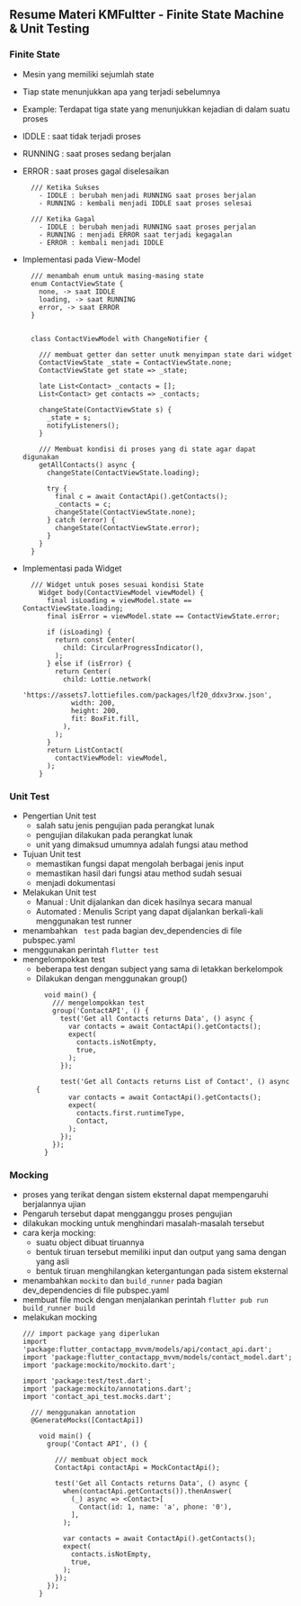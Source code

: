 ## Resume Materi KMFultter - Finite State Machine & Unit Testing
### Finite State
  - Mesin yang memiliki sejumlah state
  - Tiap state menunjukkan apa yang terjadi sebelumnya
  - Example: Terdapat tiga state yang menunjukkan kejadian di dalam suatu proses
   - IDDLE : saat tidak terjadi proses
   - RUNNING : saat proses sedang berjalan
   - ERROR : saat proses gagal diselesaikan
      ```
        /// Ketika Sukses
          - IDDLE : berubah menjadi RUNNING saat proses berjalan
          - RUNNING : kembali menjadi IDDLE saat proses selesai

        /// Ketika Gagal
          - IDDLE : berubah menjadi RUNNING saat proses perjalan
          - RUNNING : menjadi ERROR saat terjadi kegagalan
          - ERROR : kembali menjadi IDDLE
      ```

  -  Implementasi pada View-Model
  
        ```
          /// menambah enum untuk masing-masing state
          enum ContactViewState {
            none, -> saat IDDLE
            loading, -> saat RUNNING
            error, -> saat ERROR
          }


          class ContactViewModel with ChangeNotifier {

            /// membuat getter dan setter unutk menyimpan state dari widget
            ContactViewState _state = ContactViewState.none;
            ContactViewState get state => _state;

            late List<Contact> _contacts = [];
            List<Contact> get contacts => _contacts;

            changeState(ContactViewState s) {
              _state = s;
              notifyListeners();
            }

            /// Membuat kondisi di proses yang di state agar dapat digunakan
            getAllContacts() async {
              changeState(ContactViewState.loading);

              try {
                final c = await ContactApi().getContacts();
                _contacts = c;
                changeState(ContactViewState.none);
              } catch (error) {
                changeState(ContactViewState.error);
              }
            }
          }
       ```

  - Implementasi pada Widget
      ```
        /// Widget untuk poses sesuai kondisi State
          Widget body(ContactViewModel viewModel) {
            final isLoading = viewModel.state == ContactViewState.loading;
            final isError = viewModel.state == ContactViewState.error;

            if (isLoading) {
              return const Center(
                child: CircularProgressIndicator(),
              );
            } else if (isError) {
              return Center(
                child: Lottie.network(
                  'https://assets7.lottiefiles.com/packages/lf20_ddxv3rxw.json',
                  width: 200,
                  height: 200,
                  fit: BoxFit.fill,
                ),
              );
            }
            return ListContact(
              contactViewModel: viewModel,
            );
          }
      ```
### Unit Test
  - Pengertian Unit test
    - salah satu jenis pengujian pada perangkat lunak
    - pengujian dilakukan pada perangkat lunak
    - unit yang dimaksud umumnya adalah fungsi atau method
  - Tujuan Unit test
    - memastikan fungsi dapat mengolah berbagai jenis input
    - memastikan hasil dari fungsi atau method sudah sesuai
    - menjadi dokumentasi
  - Melakukan Unit test
    - Manual : Unit dijalankan dan dicek hasilnya secara manual
    - Automated : Menulis Script yang dapat dijalankan berkali-kali menggunakan test runner
  - menambahkan ``` test``` pada bagian dev_dependencies di file pubspec.yaml
  - menggunakan perintah ``` flutter test ```
  - mengelompokkan test
    - beberapa test dengan subject yang sama di letakkan berkelompok
    - Dilakukan dengan menggunakan group()
      ```
        void main() {
          /// mengelompokkan test
          group('ContactAPI', () {
            test('Get all Contacts returns Data', () async {
              var contacts = await ContactApi().getContacts();
              expect(
                contacts.isNotEmpty,
                true,
              );
            });

            test('Get all Contacts returns List of Contact', () async {
              var contacts = await ContactApi().getContacts();
              expect(
                contacts.first.runtimeType,
                Contact,
              );
            });
          });
        }
      ```

### Mocking
  - proses yang terikat dengan sistem eksternal dapat mempengaruhi berjalannya ujian
  - Pengaruh tersebut dapat mengganggu proses pengujian
  - dilakukan mocking untuk menghindari masalah-masalah tersebut
  - cara kerja mocking:
    - suatu object dibuat tiruannya
    - bentuk tiruan tersebut memiliki input dan output yang sama dengan yang asli
    - bentuk tiruan menghilangkan ketergantungan pada sistem eksternal
  - menambahkan ``` mockito ``` dan ``` build_runner ``` pada bagian dev_dependencies di file pubspec.yaml
  - membuat file mock dengan menjalankan perintah ``` flutter pub run build_runner build ```
  - melakukan mocking
    ```
    /// import package yang diperlukan
    import 'package:flutter_contactapp_mvvm/models/api/contact_api.dart';
    import 'package:flutter_contactapp_mvvm/models/contact_model.dart';
    import 'package:mockito/mockito.dart';

    import 'package:test/test.dart';
    import 'package:mockito/annotations.dart';
    import 'contact_api_test.mocks.dart';

      /// menggunakan annotation
      @GenerateMocks([ContactApi])

        void main() {
          group('Contact API', () {

            /// membuat object mock
            ContactApi contactApi = MockContactApi();
            
            test('Get all Contacts returns Data', () async {
              when(contactApi.getContacts()).thenAnswer(
                (_) async => <Contact>[
                  Contact(id: 1, name: 'a', phone: '0'),
                ],
              );

              var contacts = await ContactApi().getContacts();
              expect(
                contacts.isNotEmpty,
                true,
              );
            });
          });
        }
    ```
